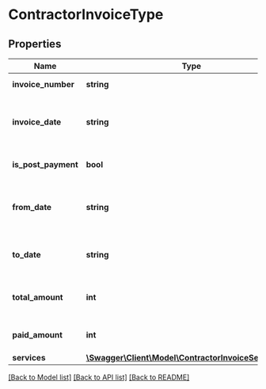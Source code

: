 # ContractorInvoiceType

## Properties
Name | Type | Description | Notes
------------ | ------------- | ------------- | -------------
**invoice_number** | **string** | The invoice number. | 
**invoice_date** | **string** | The invoice date in format: YYYY-MM-DD | 
**is_post_payment** | **bool** | The post payment flag | 
**from_date** | **string** | The from date in format: YYYY-MM-DD | [optional] 
**to_date** | **string** | The to date in format: YYYY-MM-DD | [optional] 
**total_amount** | **int** | The total invoice amount (RUR). | 
**paid_amount** | **int** | The paid amount (RUR). | [optional] 
**services** | [**\Swagger\Client\Model\ContractorInvoiceServiceType**](ContractorInvoiceServiceType.md) |  | [optional] 

[[Back to Model list]](../README.md#documentation-for-models) [[Back to API list]](../README.md#documentation-for-api-endpoints) [[Back to README]](../README.md)


